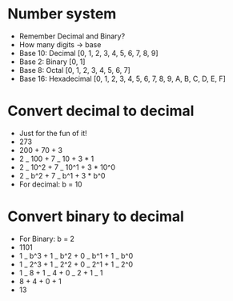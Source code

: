 # Number system

- Remember Decimal and Binary?
- How many digits -> base
- Base 10: Decimal [0, 1, 2, 3, 4, 5, 6, 7, 8, 9]
- Base 2: Binary [0, 1]
- Base 8: Octal [0, 1, 2, 3, 4, 5, 6, 7]
- Base 16: Hexadecimal [0, 1, 2, 3, 4, 5, 6, 7, 8, 9, A, B, C, D, E, F]

# Convert decimal to decimal

- Just for the fun of it!
- 273
- 200 + 70 + 3
- 2 _ 100 + 7 _ 10 + 3 \* 1
- 2 _ 10^2 + 7 _ 10^1 + 3 \* 10^0
- 2 _ b^2 + 7 _ b^1 + 3 \* b^0
- For decimal: b = 10

# Convert binary to decimal

- For Binary: b = 2
- 1101
- 1 _ b^3 + 1 _ b^2 + 0 _ b^1 + 1 _ b^0
- 1 _ 2^3 + 1 _ 2^2 + 0 _ 2^1 + 1 _ 2^0
- 1 _ 8 + 1 _ 4 + 0 _ 2 + 1 _ 1
- 8 + 4 + 0 + 1
- 13
